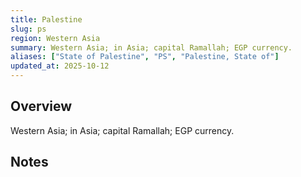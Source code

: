 ```yaml
---
title: Palestine
slug: ps
region: Western Asia
summary: Western Asia; in Asia; capital Ramallah; EGP currency.
aliases: ["State of Palestine", "PS", "Palestine, State of"]
updated_at: 2025-10-12
---
```


## Overview

Western Asia; in Asia; capital Ramallah; EGP currency.

## Notes

<!-- Add your first note below -->
